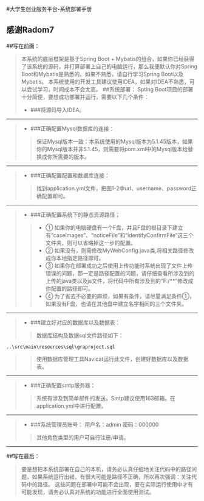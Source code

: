 #大学生创业服务平台-系统部署手册
## 感谢Radom7
##写在前面：
>本系统的底层框架是基于Spring Boot + Mybatis的组合，如果你已经获得了该系统的源码，并打算部署上自己的电脑运行，那么我便默认你对Spring Boot和Mybatis是熟悉的。如果不熟悉，请自行学习Spring Boot以及Mybatis。
本系统使用的开发工具建议使用IDEA，如果对IDEA不熟悉，可以尝试学习，时间成本不会太高。
##系统部署：
>Spting Boot项目的部署十分简便，要想成功部署并运行，需要以下几个条件：
> * ###将源码导入IDEA。

---

> * ###正确配置Mysql数据库的连接：
>> 保证Mysql版本一致：本系统使用的Mysql版本为5.1.45版本，如果你的Mysql版本并非5.1.45，则需要将pom.xml中的Mysql版本给替换成你所需要的版本。

---

> * ###正确配置配置和数据库连接：
>> 找到application.yml文件，把图1-2中url、username、password正确配置即可。

---

> * ###正确配置系统下的静态资源路径；
>> * ① 如果你的电脑硬盘有一个F盘，并且F盘的根目录下建立有“caseImages”、“noticeFile”和“identifyConfirmFile”这三个文件夹，则可以省略掉这一步的配置。
>> * ② 如果没有，则需修改MyWebConfig.java类,将相关路径修改成你本地指定路径即可。
>> * ③ 如果你在部署成功之后使用上传功能时系统出现了文件上传错误的问题，那一定是路径配置的问题，请仔细查看所涉及到的上传的java类以及js文件，将代码中所有涉及到的“F:/**”修改成你配置的路径即可。
>> * ④ 为了省去不必要的麻烦，如果有条件，请尽量满足条件①，如果没有F盘，也请在其他盘中建立名字相同的三个文件夹。

---

> * ###建立好对应的数据库以及数据表：
>>数据库结构及数据sql文件路径如下：

    ..\src\main\resources\sql\graproject.sql
>> 使用数据库管理工具Navicat运行此文件，创建好数据库以及数据表。

---

> * ###正确配置smtp服务器：
>>系统有涉及到简单邮件的发送，Smtp建议使用163邮箱。在application.yml中进行配置。

---

> * ###系统管理员账号：
    用户名：admin
    密码：000000
>>其他角色类型的用户可自行注册/申请。

---

##写在最后：
>要是想把本系统部署在自己的本机，请务必认真仔细地关注代码中的路径问题，如果系统运行出错，有很大可能是路径不正确，所以再次强调：关注代码中的路径。
这些问题在部署中可能不会出现，要在实际运行使用中才有可能发现，请务必认真对系统的功能进行全面使用测试。
